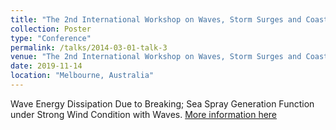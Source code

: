 ```yaml
---
title: "The 2nd International Workshop on Waves, Storm Surges and Coastal Hazards."
collection: Poster
type: "Conference"
permalink: /talks/2014-03-01-talk-3
venue: "The 2nd International Workshop on Waves, Storm Surges and Coastal Hazards."
date: 2019-11-14
location: "Melbourne, Australia"
---
```


Wave Energy Dissipation Due to Breaking; Sea Spray Generation Function under Strong Wind Condition with Waves.
[More information here](http://waveworkshop.org/16thWaves/index.htm)

